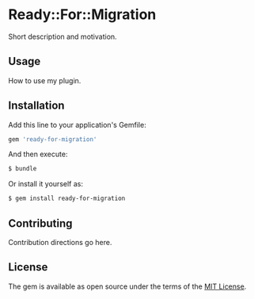 # Ready::For::Migration
Short description and motivation.

## Usage
How to use my plugin.

## Installation
Add this line to your application's Gemfile:

```ruby
gem 'ready-for-migration'
```

And then execute:
```bash
$ bundle
```

Or install it yourself as:
```bash
$ gem install ready-for-migration
```

## Contributing
Contribution directions go here.

## License
The gem is available as open source under the terms of the [MIT License](https://opensource.org/licenses/MIT).
